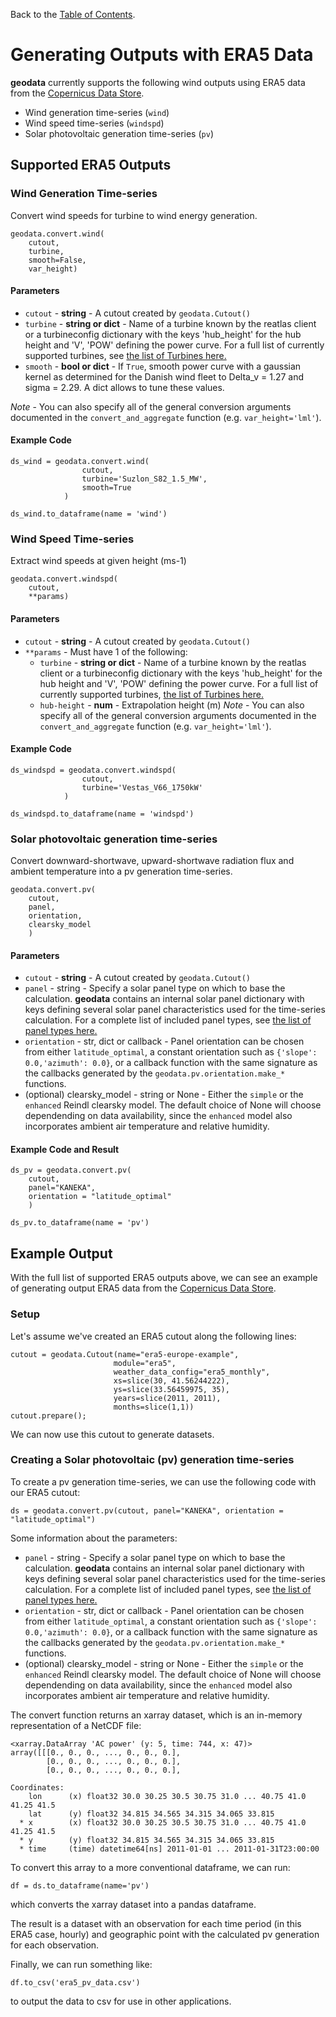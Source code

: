Back to the [Table of Contents](https://github.com/east-winds/geodata/blob/master/doc/general/tableofcontents.md).

# Generating Outputs with ERA5 Data

**geodata** currently supports the following wind outputs using ERA5 data from the [Copernicus Data Store](https://cds.climate.copernicus.eu/cdsapp#!/dataset/reanalysis-era5-single-levels?tab=overview).

* Wind generation time-series (`wind`)
* Wind speed time-series (`windspd`)
* Solar photovoltaic generation time-series (`pv`)


## Supported ERA5 Outputs


### Wind Generation Time-series

Convert wind speeds for turbine to wind energy generation.

```
geodata.convert.wind(
    cutout,
    turbine,
    smooth=False,
    var_height)
```

#### Parameters

* `cutout` - **string** -  A cutout created by `geodata.Cutout()`
* `turbine` - **string or dict** - Name of a turbine known by the reatlas client or a turbineconfig dictionary with the keys 'hub_height' for the hub height and 'V', 'POW' defining the power curve.  For a full list of currently supported turbines, see [the list of Turbines here.](https://github.com/east-winds/geodata/tree/master/geodata/resources/windturbine)
* `smooth` - **bool or dict** - If `True`, smooth power curve with a gaussian kernel as determined for the Danish wind fleet to Delta_v = 1.27 and sigma = 2.29. A dict allows to tune these values.

*Note* -
You can also specify all of the general conversion arguments documented in the `convert_and_aggregate` function (e.g. `var_height='lml'`).

#### Example Code

```
ds_wind = geodata.convert.wind(
                cutout,
                turbine='Suzlon_S82_1.5_MW',
                smooth=True
            )

ds_wind.to_dataframe(name = 'wind')
```



### Wind Speed Time-series

Extract wind speeds at given height (ms-1)


```
geodata.convert.windspd(
    cutout,
    **params)
```

#### Parameters

* `cutout` - **string** -  A cutout created by `geodata.Cutout()`
* `**params` - Must have 1 of the following:
    - `turbine` - **string or dict** - Name of a turbine known by the reatlas client or a turbineconfig dictionary with the keys 'hub_height' for the hub height and 'V', 'POW' defining the power curve.  For a full list of currently supported turbines, [the list of Turbines here.](https://github.com/east-winds/geodata/tree/master/geodata/resources/windturbine)
    - `hub-height` - **num** - Extrapolation height (m)
*Note* -
You can also specify all of the general conversion arguments documented in the `convert_and_aggregate` function (e.g. `var_height='lml'`).
#### Example Code

```
ds_windspd = geodata.convert.windspd(
                cutout,
                turbine='Vestas_V66_1750kW'
            )

ds_windspd.to_dataframe(name = 'windspd')
```


### Solar photovoltaic generation time-series

Convert downward-shortwave, upward-shortwave radiation flux and ambient temperature into a pv generation time-series.

```
geodata.convert.pv(
    cutout,
    panel,
    orientation,
    clearsky_model
    )
```

#### Parameters

* `cutout` - **string** -  A cutout created by `geodata.Cutout()`
* `panel` - string - Specify a solar panel type on which to base the calculation.  **geodata** contains an internal solar panel dictionary with keys defining several solar panel characteristics used for the time-series calculation.  For a complete list of included panel types, see [the list of panel types here.](https://github.com/east-winds/geodata/tree/master/geodata/resources/solarpanel)
* `orientation` - str, dict or callback - Panel orientation can be chosen from either `latitude_optimal`, a constant orientation such as `{'slope': 0.0,'azimuth': 0.0}`,  or a callback function with the same signature as the callbacks generated by the `geodata.pv.orientation.make_*` functions.
* (optional) clearsky_model - string or None - 	Either the `simple` or the `enhanced` Reindl clearsky model. The default choice of None will choose dependending on data availability, since the `enhanced` model also incorporates ambient air temperature and relative humidity.

#### Example Code and Result

```
ds_pv = geodata.convert.pv(
    cutout,
    panel="KANEKA",
    orientation = "latitude_optimal"
    )

ds_pv.to_dataframe(name = 'pv')
```

## Example Output

With the full list of supported ERA5 outputs above, we can see an example of generating output ERA5 data from the [Copernicus Data Store](https://cds.climate.copernicus.eu/cdsapp#!/dataset/reanalysis-era5-single-levels?tab=overview).


### Setup

Let's assume we've created an ERA5 cutout along the following lines:

```
cutout = geodata.Cutout(name="era5-europe-example",
                       module="era5",
                       weather_data_config="era5_monthly",
                       xs=slice(30, 41.56244222),
                       ys=slice(33.56459975, 35),
                       years=slice(2011, 2011),
                       months=slice(1,1))
cutout.prepare();
```

We can now use this cutout to generate datasets.

### Creating a Solar photovoltaic (pv) generation time-series

To create a pv generation time-series, we can use the following code with our ERA5 cutout:


```
ds = geodata.convert.pv(cutout, panel="KANEKA", orientation = "latitude_optimal")
```

Some information about the parameters:
* `panel` - string - Specify a solar panel type on which to base the calculation.  **geodata** contains an internal solar panel dictionary with keys defining several solar panel characteristics used for the time-series calculation.  For a complete list of included panel types, see [the list of panel types here.](https://github.com/east-winds/geodata/tree/master/geodata/resources/solarpanel)
* `orientation` - str, dict or callback - Panel orientation can be chosen from either `latitude_optimal`, a constant orientation such as `{'slope': 0.0,'azimuth': 0.0}`,  or a callback function with the same signature as the callbacks generated by the `geodata.pv.orientation.make_*` functions.
* (optional) clearsky_model - string or None - 	Either the `simple` or the `enhanced` Reindl clearsky model. The default choice of None will choose dependending on data availability, since the `enhanced` model also incorporates ambient air temperature and relative humidity.


The convert function returns an xarray dataset, which is an in-memory representation of a NetCDF file:

```
<xarray.DataArray 'AC power' (y: 5, time: 744, x: 47)>
array([[[0., 0., 0., ..., 0., 0., 0.],
        [0., 0., 0., ..., 0., 0., 0.],
        [0., 0., 0., ..., 0., 0., 0.],

Coordinates:
    lon      (x) float32 30.0 30.25 30.5 30.75 31.0 ... 40.75 41.0 41.25 41.5
    lat      (y) float32 34.815 34.565 34.315 34.065 33.815
  * x        (x) float32 30.0 30.25 30.5 30.75 31.0 ... 40.75 41.0 41.25 41.5
  * y        (y) float32 34.815 34.565 34.315 34.065 33.815
  * time     (time) datetime64[ns] 2011-01-01 ... 2011-01-31T23:00:00
```

To convert this array to a more conventional dataframe, we can run:

```
df = ds.to_dataframe(name='pv')
```

which converts the xarray dataset into a pandas dataframe.  


The result is a dataset with an observation for each time period (in this ERA5 case, hourly) and geographic point with the calculated pv generation for each observation.

Finally, we can run something like:

```
df.to_csv('era5_pv_data.csv')
```

to output the data to csv for use in other applications.





